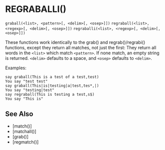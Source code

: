 # REGRABALLI()
`graball(<list>, <pattern>[, <delim>[, <osep>]])`
`regraball(<list>, <regexp>[, <delim>[, <osep>]])`
`regraballi(<list>, <regexp>[, <delim>[, <osep>]])`

  These functions work identically to the grab() and regrab()/regrabi() functions, except they return all matches, not just the first: They return all words in the `<list>` which match `<pattern>`. If none match, an empty string is returned. `<delim>` defaults to a space, and `<osep>` defaults to `<delim>`.

  Examples:
```
say graball(This is a test of a test,test)
You say "test test"
say graball(This|is|testing|a|test,tes*,|)
You say "testing|test"
say regraball(This is testing a test,s$)
You say "This is"
```


## See Also
- [match()]
- [matchall()]
- [grab()]
- [regmatch()]

